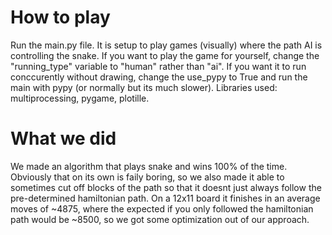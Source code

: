 # How to play
Run the main.py file. It is setup to play games (visually) where the path AI is controlling the snake.
If you want to play the game for yourself, change the "running_type" variable to "human" rather than "ai".
If you want it to run conccurently without drawing, change the use_pypy to True and run the main with pypy (or normally but its much slower).
Libraries used: multiprocessing, pygame, plotille.
# What we did
We made an algorithm that plays snake and wins 100% of the time.
Obviously that on its own is faily boring, so we also made it able to sometimes cut off blocks of the path so that it doesnt just always follow the pre-determined hamiltonian path. On a 12x11 board it finishes in an average moves of ~4875, where the expected if you only followed the hamiltonian path would be ~8500, so we got some optimization out of our approach.
